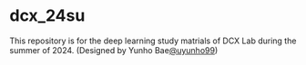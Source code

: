 # dcx_24su

This repository is for the deep learning study matrials of DCX Lab during the summer of 2024.
(Designed by Yunho Bae[@uyunho99](https://github.com/uyunho99))

